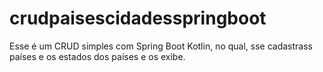 # crudpaisescidadesspringboot
Esse é um CRUD simples com Spring Boot Kotlin, no qual, sse cadastrass países e os estados dos países e os exibe.
